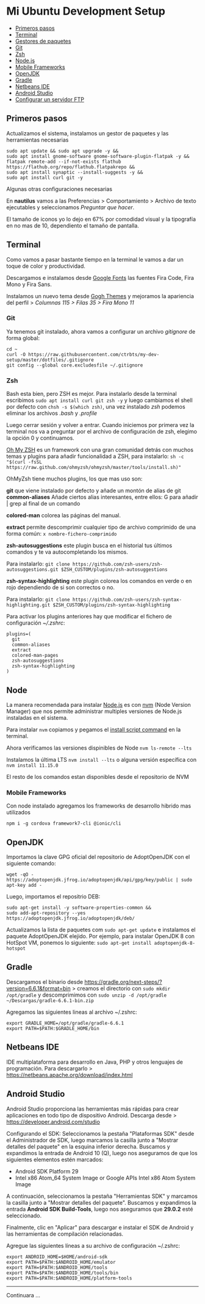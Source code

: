 # Mi Ubuntu Development Setup

- [Primeros pasos](#primeros-pasos)
- [Terminal](#terminal)
- [Gestores de paquetes](#gestores-de-paquetes)
- [Git](#git)
- [Zsh](#zsh)
- [Node.js](#node)
- [Mobile Frameworks](#mobile-frameworks)
- [OpenJDK](#openjdk)
- [Gradle](#gradle)
- [Netbeans IDE](#netbeans-ide)
- [Android Studio](#android-studio)
- [Configurar un servidor FTP](#configurar-un-servidor-ftp)

## Primeros pasos

Actualizamos el sistema, instalamos un gestor de paquetes y las herramientas necesarias

    sudo apt update && sudo apt upgrade -y &&
    sudo apt install gnome-software gnome-software-plugin-flatpak -y &&
    flatpak remote-add --if-not-exists flathub https://flathub.org/repo/flathub.flatpakrepo &&
    sudo apt install synaptic --install-suggests -y &&
    sudo apt install curl git -y

Algunas otras configuraciones necesarias

En **nautilus** vamos a las Preferencias > Comportamiento > Archivo de texto ejecutables y seleccionamos *Preguntar que hacer*.

El tamaño de iconos yo lo dejo en 67% por comodidad visual y la tipografía en no mas de 10, dependiento el tamaño de pantalla.

## Terminal

Como vamos a pasar bastante tiempo en la terminal le vamos a dar un toque de color y productividad.

Descargamos e instalamos desde [Google Fonts](https://fonts.google.com/?query=fira) las fuentes Fira Code, Fira Mono y Fira Sans.

Instalamos un nuevo tema desde [Gogh Themes](http://mayccoll.github.io/Gogh/) y mejoramos la apariencia del perfil > *Columnas 115 > Filas 35 > Fira Mono 11*

### Git

Ya tenemos git instalado, ahora vamos a configurar un archivo *gitignore* de forma global:

    cd ~
    curl -O https://raw.githubusercontent.com/ctrbts/my-dev-setup/master/dotfiles/.gitignore
    git config --global core.excludesfile ~/.gitignore

### Zsh

Bash esta bien, pero ZSH es mejor. Para instalarlo desde la terminal escribimos `sudo apt install curl git zsh -y` y luego cambiamos el shell por defecto con `chsh -s $(which zsh)`, una vez instalado *zsh* podemos eliminar los archivos *.bash* y *.profile*

Luego cerrar sesión y volver a entrar. Cuando iniciemos por primera vez la terminal nos va a preguntar por el archivo de configuración de zsh, elegimo la opción 0 y continuamos.

[Oh My ZSH](https://ohmyz.sh/) es un framework con una gran comunidad detrás con muchos temas y plugins para añadir funcionalidad a ZSH, para instalarlo: `sh -c "$(curl -fsSL https://raw.github.com/ohmyzsh/ohmyzsh/master/tools/install.sh)"`

OhMyZsh tiene muchos plugins, los que mas uso son:

**git** que viene instalado por defecto y añade un montón de alias de git **common-aliases** Añade ciertos alias interesantes, entre ellos: G para añadir | grep al final de un comando

**colored-man** colorea las páginas del manual.

**extract** permite descomprimir cualquier tipo de archivo comprimido de una forma común: `x nombre-fichero-comprimido`

**zsh-autosuggestions** este plugin busca en el historial tus últimos comandos y te va autocompletando los mismos.

Para instalarlo: `git clone https://github.com/zsh-users/zsh-autosuggestions.git $ZSH_CUSTOM/plugins/zsh-autosuggestions`

**zsh-syntax-highlighting** este plugin colorea los comandos en verde o en rojo dependiendo de si son correctos o no.

Para instalarlo: `git clone https://github.com/zsh-users/zsh-syntax-highlighting.git $ZSH_CUSTOM/plugins/zsh-syntax-highlighting`

Para activar los plugins anteriores hay que modificar el fichero de configuración *~/.zshrc*:

```
plugins=(
  git
  common-aliases
  extract
  colored-man-pages
  zsh-autosuggestions
  zsh-syntax-highlighting
)
```

## Node

La manera recomendada para instalar [Node.js](http://nodejs.org/) es con [nvm](https://github.com/creationix/nvm) (Node Version Manager) que nos permite administrar multiples versiones de Node.js instaladas en el sistema.

Para instalar `nvm` copiamos y pegamos el [install script command](https://github.com/creationix/nvm#install--update-script) en la terminal.

Ahora verificamos las versiones dispinibles de Node `nvm ls-remote --lts`

Instalamos la última LTS `nvm install --lts` o alguna versión específica con `nvm install 11.15.0`

El resto de los comandos estan disponibles desde el repositorio de NVM


### Mobile Frameworks

Con node instalado agregamos los frameworks de desarrollo hibrido mas utilizados

`npm i -g cordova framework7-cli @ionic/cli`


## OpenJDK

Importamos la clave GPG oficial del repositorio de AdoptOpenJDK con el siguiente comando: 

    wget -qO - https://adoptopenjdk.jfrog.io/adoptopenjdk/api/gpg/key/public | sudo apt-key add -

Luego, importamos el repositrio DEB:

    sudo apt-get install -y software-properties-common &&
    sudo add-apt-repository --yes https://adoptopenjdk.jfrog.io/adoptopenjdk/deb/

Actualizamos la lista de paquetes com `sudo apt-get update` e instalamos el paquete AdoptOpenJDK elejido. Por ejemplo, para instalar OpenJDK 8 con HotSpot VM, ponemos lo siguiente: `sudo apt-get install adoptopenjdk-8-hotspot`


## Gradle

Descargamos el binario desde https://gradle.org/next-steps/?version=6.6.1&format=bin > creamos el directorio con `sudo mkdir /opt/gradle` y descomprimimos con `sudo unzip -d /opt/gradle ~/Descargas/gradle-6.6.1-bin.zip`

Agregamos las siguientes lineas al archivo ~/.zshrc:
```
export GRADLE_HOME=/opt/gradle/gradle-6.6.1
export PATH=$PATH:$GRADLE_HOME/bin
```
## Netbeans IDE

IDE multiplataforma para desarrollo en Java, PHP y otros lenguajes de programación.
Para descargarlo > https://netbeans.apache.org/download/index.html


## Android Studio

Android Studio proporciona las herramientas más rápidas para crear aplicaciones en todo tipo de dispositivo Android.
Descarga desde > https://developer.android.com/studio

Configurando el SDK: Seleccionamos la pestaña "Plataformas SDK" desde el Administrador de SDK, luego marcamos la casilla junto a "Mostrar detalles del paquete" en la esquina inferior derecha. Buscamos y expandimos la entrada de Android 10 (Q), luego nos aseguramos de que los siguientes elementos estén marcados:

- Android SDK Platform 29
- Intel x86 Atom_64 System Image or Google APIs Intel x86 Atom System Image

A continuación, seleccionamos la pestaña "Herramientas SDK" y marcamos la casilla junto a "Mostrar detalles del paquete". Buscamos y expandimos la entrada **Android SDK Build-Tools**, luego nos aseguramos que **29.0.2** esté seleccionado.

Finalmente, clic en "Aplicar" para descargar e instalar el SDK de Android y las herramientas de compilación relacionadas.

Agregue las siguientes líneas a su archivo de configuración ~/.zshrc:

    export ANDROID_HOME=$HOME/android-sdk
    export PATH=$PATH:$ANDROID_HOME/emulator
    export PATH=$PATH:$ANDROID_HOME/tools
    export PATH=$PATH:$ANDROID_HOME/tools/bin
    export PATH=$PATH:$ANDROID_HOME/platform-tools

---
Continuara ...

